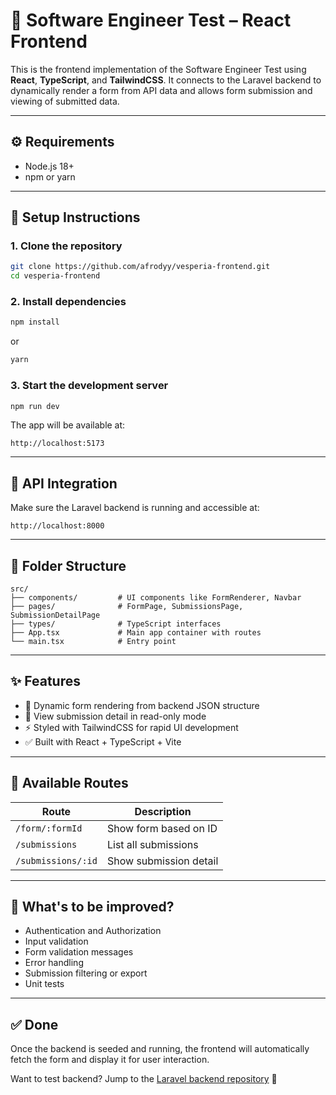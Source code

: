 # 🧪 Software Engineer Test – React Frontend

This is the frontend implementation of the Software Engineer Test using **React**, **TypeScript**, and **TailwindCSS**. It connects to the Laravel backend to dynamically render a form from API data and allows form submission and viewing of submitted data.

---

## ⚙️ Requirements

- Node.js 18+
- npm or yarn

---

## 🚀 Setup Instructions

### 1. Clone the repository

```bash
git clone https://github.com/afrodyy/vesperia-frontend.git
cd vesperia-frontend
```

### 2. Install dependencies

```bash
npm install
```

or

```bash
yarn
```

### 3. Start the development server

```bash
npm run dev
```

The app will be available at:

```
http://localhost:5173
```

---

## 🔌 API Integration

Make sure the Laravel backend is running and accessible at:

```
http://localhost:8000
```

---

## 📂 Folder Structure

```
src/
├── components/         # UI components like FormRenderer, Navbar
├── pages/              # FormPage, SubmissionsPage, SubmissionDetailPage
├── types/              # TypeScript interfaces
├── App.tsx             # Main app container with routes
└── main.tsx            # Entry point
```

---

## ✨ Features

- 🔄 Dynamic form rendering from backend JSON structure
- 📜 View submission detail in read-only mode
- ⚡ Styled with TailwindCSS for rapid UI development
- ✅ Built with React + TypeScript + Vite

---

## 📌 Available Routes

| Route              | Description            |
| ------------------ | ---------------------- |
| `/form/:formId`    | Show form based on ID  |
| `/submissions`     | List all submissions   |
| `/submissions/:id` | Show submission detail |

---

## 🧪 What's to be improved?

- Authentication and Authorization
- Input validation
- Form validation messages
- Error handling
- Submission filtering or export
- Unit tests

---

## ✅ Done

Once the backend is seeded and running, the frontend will automatically fetch the form and display it for user interaction.

Want to test backend? Jump to the [Laravel backend repository](https://github.com/afrodyy/vesperia-backend) 🚀
